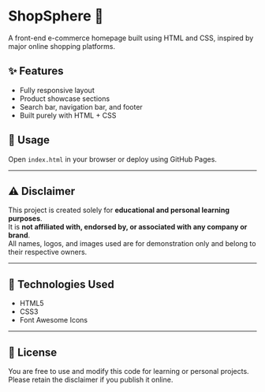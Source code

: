 
# ShopSphere 🛒  
A front-end e-commerce homepage built using HTML and CSS, inspired by major online shopping platforms.  

## ✨ Features
- Fully responsive layout  
- Product showcase sections  
- Search bar, navigation bar, and footer  
- Built purely with HTML + CSS  

## 🚀 Usage
Open `index.html` in your browser or deploy using GitHub Pages.

---

## ⚠️ Disclaimer
This project is created solely for **educational and personal learning purposes**.  
It is **not affiliated with, endorsed by, or associated with any company or brand**.  
All names, logos, and images used are for demonstration only and belong to their respective owners.

---

## 🧰 Technologies Used
- HTML5  
- CSS3  
- Font Awesome Icons  

---

## 📄 License
You are free to use and modify this code for learning or personal projects.  
Please retain the disclaimer if you publish it online.
